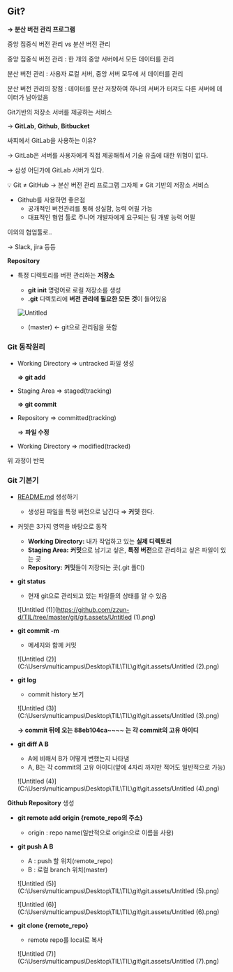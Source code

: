 ## Git?

**→   분산 버전 관리 프로그램**

중앙 집중식 버전 관리 vs 분산 버전 관리

중앙 집중식 버전 관리 : 한 개의 중앙 서버에서 모든 데이터를 관리

분산 버전 관리 : 사용자 로컬 서버, 중앙 서버 모두에 서 데이터를 관리

분산 버전 관리의 장점 : 데이터를 분산 저장하여 하나의 서버가 터져도 다른 서버에 데이터가 남아있음

Git기반의 저장소 서버를 제공하는 서비스

→ **GitLab**, **Github**, **Bitbucket**

싸피에서 GitLab을 사용하는 이유?

→ GitLab은 서버를 사용자에게 직접 제공해줘서 기술 유출에 대한 위험이 없다.

→ 삼성 어딘가에 GitLab 서버가 있다.

<aside> 💡 Git ≠ GitHub → 분산 버전 관리 프로그램 그자체 ≠ Git 기반의 저장소 서비스
</aside>

- Github를 사용하면 좋은점
  - 공개적인 버전관리를 통해 성실함, 능력 어필 가능
  - 대표적인 협업 툴로 주니어 개발자에게 요구되는 팀 개발 능력 어필

이외의 협업툴로..

→ Slack, jira 등등

**Repository**

- 특정 디렉토리를 버전 관리하는 **저장소**

  - **git init** 명령어로 로컬 저장소를 생성
  - **.git** 디렉토리에 **버전 관리에 필요한 모든 것**이 들어있음

  ![Untitled](https://github.com/zzun-d/TIL/tree/master/git/git.assets/Untitled.png)

  - (master) ← git으로 관리됨을 뜻함

### Git 동작원리

- Working Directory ⇒ untracked 파일 생성

  **⇒ git add**

- Staging Area ⇒ staged(tracking)

  **⇒ git commit**

- Repository ⇒ committed(tracking)

  ⇒ **파일 수정**

- Working Directory ⇒ modified(tracked)

위 과정이 반복

### Git 기본기

- [README.md](http://README.md) 생성하기

  - 생성된 파일을 특정 버전으로 남긴다 ⇒ **커밋** 한다.

- 커밋은 3가지 영역을 바탕으로 동작

  - **Working Directory:** 내가 작업하고 있는 **실제 디렉토리**
  - **Staging Area:** **커밋**으로 남기고 싶은, **특정 버전**으로 관리하고 싶은 파일이 있는 곳
  - **Repository:** **커밋**들이 저장되는 곳(.git 폴더)

- **git status**

  - 현재 git으로 관리되고 있는 파일들의 상태를 알 수 있음

  ![Untitled (1)](https://github.com/zzun-d/TIL/tree/master/git/git.assets/Untitled (1).png)

- **git commit -m**

  - 메세지와 함께 커밋

  ![Untitled (2)](C:\Users\multicampus\Desktop\TIL\TIL\git\git.assets/Untitled (2).png)

- **git log**

  - commit history 보기

  ![Untitled (3)](C:\Users\multicampus\Desktop\TIL\TIL\git\git.assets/Untitled (3).png)

  **→ commit 뒤에 오는 88eb104ca~~~~ 는 각 commit의 고유 아이디**

- **git diff A B**

  - A에 비해서 B가 어떻게 변했는지 나타냄
  - A, B는 각 commit의 고유 아이디(앞에 4자리 까지만 적어도 일반적으로 가능)

  ![Untitled (4)](C:\Users\multicampus\Desktop\TIL\TIL\git\git.assets/Untitled (4).png)

**Github Repository** 생성

- **git remote add origin {remote_repo의 주소}**

  - origin : repo name(일반적으로 origin으로 이름을 사용)

- **git push A B**

  - A : push 할 위치(remote_repo)
  - B : 로컬 branch 위치(master)

  ![Untitled (5)](C:\Users\multicampus\Desktop\TIL\TIL\git\git.assets/Untitled (5).png)

  ![Untitled (6)](C:\Users\multicampus\Desktop\TIL\TIL\git\git.assets/Untitled (6).png)

- **git clone {remote_repo}**

  - remote repo를 local로 복사

  ![Untitled (7)](C:\Users\multicampus\Desktop\TIL\TIL\git\git.assets/Untitled (7).png)